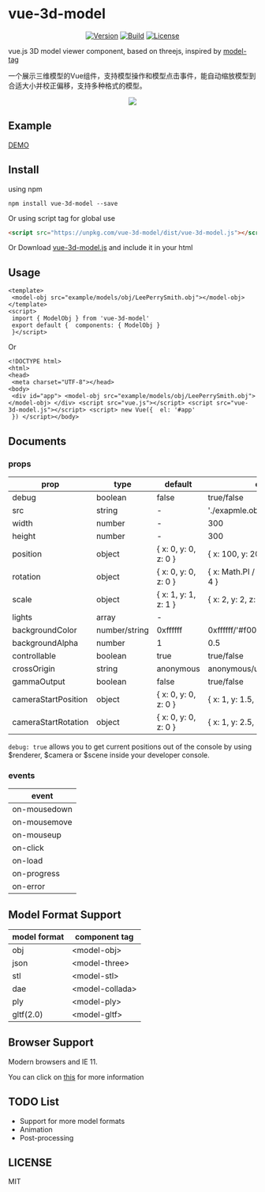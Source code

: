 
# vue-3d-model  
  
<p align="center">  
    <a href="https://www.npmjs.com/package/vue-3d-model"><img src="https://img.shields.io/npm/v/vue-3d-model.svg" alt="Version"></a>  
    <a href="https://travis-ci.org/hujiulong/vue-3d-model"><img src="https://travis-ci.org/hujiulong/vue-3d-model.svg?branch=master" alt="Build"></a>  
    <a href="https://www.npmjs.com/package/vue-3d-model"><img src="https://img.shields.io/npm/l/vue-3d-model.svg" alt="License"></a>  
</p>  
  
vue.js 3D model viewer component, based on threejs, inspired by [model-tag](https://github.com/mrdoob/model-tag)  
  
一个展示三维模型的Vue组件，支持模型操作和模型点击事件，能自动缩放模型到合适大小并校正偏移，支持多种格式的模型。  
  
<p align="center">  
  <img src="./preview.gif">  
</p>  
  
## Example  
[DEMO](https://hujiulong.github.io/vue-3d-model/#/demo-basic)  
  
## Install  
using npm  
```  
npm install vue-3d-model --save  
```  
Or using script tag for global use  
```html  
<script src="https://unpkg.com/vue-3d-model/dist/vue-3d-model.js"></script>  
```  
  
Or Download <a href="https://unpkg.com/vue-3d-model/dist/vue-3d-model.js">vue-3d-model.js</a> and include it in your html  
  
## Usage  
  
```vue  
<template>  
 <model-obj src="example/models/obj/LeePerrySmith.obj"></model-obj></template>  
<script>  
 import { ModelObj } from 'vue-3d-model'  
 export default {  components: { ModelObj }  
 }</script>  
```  
Or  
```vue  
<!DOCTYPE html>  
<html>  
<head>  
 <meta charset="UTF-8"></head>  
<body>  
 <div id="app"> <model-obj src="example/models/obj/LeePerrySmith.obj"></model-obj> </div> <script src="vue.js"></script> <script src="vue-3d-model.js"></script> <script> new Vue({  el: '#app'  
 }) </script></body>  
```  
  
## Documents  
  
### props  
| prop            | type          | default              |  example                                   |  
| --------------- |---------------|----------------------|--------------------------------------------|    
| debug			  | boolean       | false                | true/false                            |
| src             | string        | -                    | './exapmle.obj'                            |
| width           | number        | -                    | 300                                        |  
| height          | number        | -                    | 300                                        |  
| position        | object        | { x: 0, y: 0, z: 0 } | { x: 100, y: 20, z: -10 }                  |  
| rotation        | object        | { x: 0, y: 0, z: 0 } | { x: Math.PI / 2, y: 0, z: - Math.PI / 4 } |  
| scale           | object        | { x: 1, y: 1, z: 1 } | { x: 2, y: 2, z: 3 }                       |  
| lights          | array         | -                    |                                            |  
| backgroundColor | number/string | 0xffffff             | 0xffffff/'#f00'/'rgb(255,255,255)'         |  
| backgroundAlpha | number        | 1                    | 0.5                                        |  
| controllable    | boolean       | true                 | true/false                                 |  
| crossOrigin     | string        | anonymous            | anonymous/use-credentials                  |  
| gammaOutput     | boolean       | false                | true/false                                 |  
| cameraStartPosition| object     | { x: 0, y: 0, z: 0 } | { x: 1, y: 1.5, z: 1 }                                 | 
| cameraStartRotation| object     | { x: 0, y: 0, z: 0 } | { x: 1, y: 2.5, z: 2 }                                 |  

`debug: true` allows you to get current positions out of the console by using $renderer, $camera or $scene inside your developer console.
 
### events  
  
| event         |  
| ------------- |  
| on-mousedown  |  
| on-mousemove  |  
| on-mouseup    |  
| on-click      |  
| on-load       |  
| on-progress   |  
| on-error      |  
  
## Model Format Support  
| model format  | component tag     |  
| ------------- |-------------------|  
| obj           | \<model-obj>      |  
| json          | \<model-three>    |  
| stl           | \<model-stl>      |  
| dae           | \<model-collada>  |  
| ply           | \<model-ply>      |  
| gltf(2.0)     | \<model-gltf>     |  
  
## Browser Support  
Modern browsers and IE 11.  
  
You can click on [this](http://caniuse.com/#search=webgl) for more information  
  
## TODO List  
* Support for more model formats  
* Animation  
* Post-processing  
  
## LICENSE  
MIT